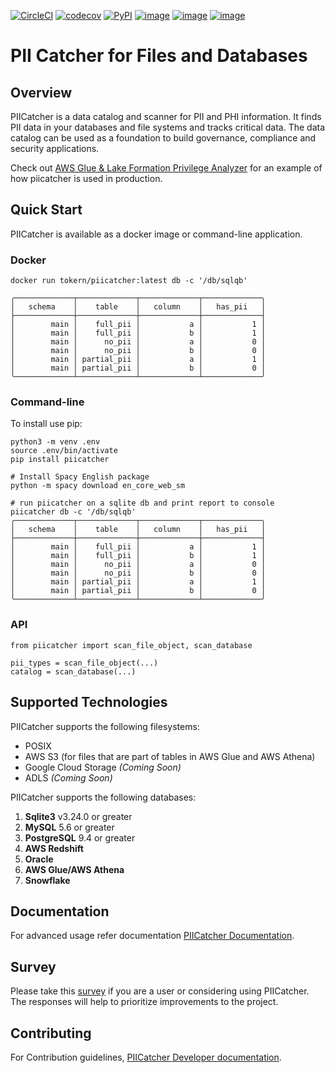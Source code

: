 [![CircleCI](https://circleci.com/gh/tokern/piicatcher.svg?style=svg)](https://circleci.com/gh/tokern/piicatcher)
[![codecov](https://codecov.io/gh/tokern/piicatcher/branch/master/graph/badge.svg)](https://codecov.io/gh/tokern/piicatcher)
[![PyPI](https://img.shields.io/pypi/v/piicatcher.svg)](https://pypi.python.org/pypi/piicatcher)
[![image](https://img.shields.io/pypi/l/piicatcher.svg)](https://pypi.org/project/piicatcher/)
[![image](https://img.shields.io/pypi/pyversions/piicatcher.svg)](https://pypi.org/project/piicatcher/)
[![image](https://img.shields.io/docker/v/tokern/piicatcher)](https://hub.docker.com/r/tokern/piicatcher)

# PII Catcher for Files and Databases

## Overview

PIICatcher is a data catalog and scanner for PII and PHI information. It finds PII data in your databases and file systems
and tracks critical data. The data catalog can be used as a foundation to build governance, compliance and security
applications.

Check out [AWS Glue & Lake Formation Privilege Analyzer](https://tokern.io/blog/lake-glue-access-analyzer) for an example of how piicatcher is used in production.

## Quick Start

PIICatcher is available as a docker image or command-line application.

### Docker

    docker run tokern/piicatcher:latest db -c '/db/sqlqb'

    ╭─────────────┬─────────────┬─────────────┬─────────────╮
    │   schema    │    table    │   column    │   has_pii   │
    ├─────────────┼─────────────┼─────────────┼─────────────┤
    │        main │    full_pii │           a │           1 │
    │        main │    full_pii │           b │           1 │
    │        main │      no_pii │           a │           0 │
    │        main │      no_pii │           b │           0 │
    │        main │ partial_pii │           a │           1 │
    │        main │ partial_pii │           b │           0 │
    ╰─────────────┴─────────────┴─────────────┴─────────────╯

### Command-line
To install use pip:

    python3 -m venv .env
    source .env/bin/activate
    pip install piicatcher

    # Install Spacy English package
    python -m spacy download en_core_web_sm
    
    # run piicatcher on a sqlite db and print report to console
    piicatcher db -c '/db/sqlqb'
    ╭─────────────┬─────────────┬─────────────┬─────────────╮
    │   schema    │    table    │   column    │   has_pii   │
    ├─────────────┼─────────────┼─────────────┼─────────────┤
    │        main │    full_pii │           a │           1 │
    │        main │    full_pii │           b │           1 │
    │        main │      no_pii │           a │           0 │
    │        main │      no_pii │           b │           0 │
    │        main │ partial_pii │           a │           1 │
    │        main │ partial_pii │           b │           0 │
    ╰─────────────┴─────────────┴─────────────┴─────────────╯


### API

    from piicatcher import scan_file_object, scan_database

    pii_types = scan_file_object(...)
    catalog = scan_database(...)
    
## Supported Technologies

PIICatcher supports the following filesystems:
* POSIX
* AWS S3 (for files that are part of tables in AWS Glue and AWS Athena)
* Google Cloud Storage _(Coming Soon)_
* ADLS _(Coming Soon)_

PIICatcher supports the following databases:
1. **Sqlite3** v3.24.0 or greater
2. **MySQL** 5.6 or greater
3. **PostgreSQL** 9.4 or greater
4. **AWS Redshift**
5. **Oracle**
6. **AWS Glue/AWS Athena**
7. **Snowflake**

## Documentation

For advanced usage refer documentation [PIICatcher Documentation](https://tokern.io/docs/piicatcher).

## Survey

Please take this [survey](https://forms.gle/Ns6QSNvfj3Pr2s9s6) if you are a user or considering using PIICatcher. 
The responses will help to prioritize improvements to the project.

## Contributing

For Contribution guidelines, [PIICatcher Developer documentation](https://tokern.io/docs/piicatcher/development). 

